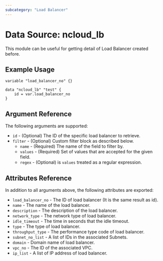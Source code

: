 ```yaml
---
subcategory: "Load Balancer"
---
```



# Data Source: ncloud_lb

This module can be useful for getting detail of Load Balancer created before.

## Example Usage

```hcl
variable "load_balancer_no" {}

data "ncloud_lb" "test" {
	id = var.load_balancer_no
}
```

## Argument Reference

The following arguments are supported:

* `id` - (Optional) The ID of the specific load balancer to retrieve.
* `filter` - (Optional) Custom filter block as described below.
    * `name` - (Required) The name of the field to filter by.
    * `values` - (Required) Set of values that are accepted for the given field.
    * `regex` - (Optional) is `values` treated as a regular expression.

## Attributes Reference

In addition to all arguments above, the following attributes are exported:

* `load_balancer_no` - The ID of load balancer (It is the same result as id).
* `name` - The name of the load balancer.
* `description` - The description of the load balancer.
* `network_type` - The network type of load balancer.
* `idle_timeout` - The time in seconds that the idle timeout.
* `type` - The type of load balancer.
* `throughput_type` - The performance type code of load balancer.
* `subnet_no_list` - A list of IDs in the associated Subnets.
* `domain` - Domain name of load balancer.
* `vpc_no` - The ID of the associated VPC.
* `ip_list` - A list of IP address of load balancer.
